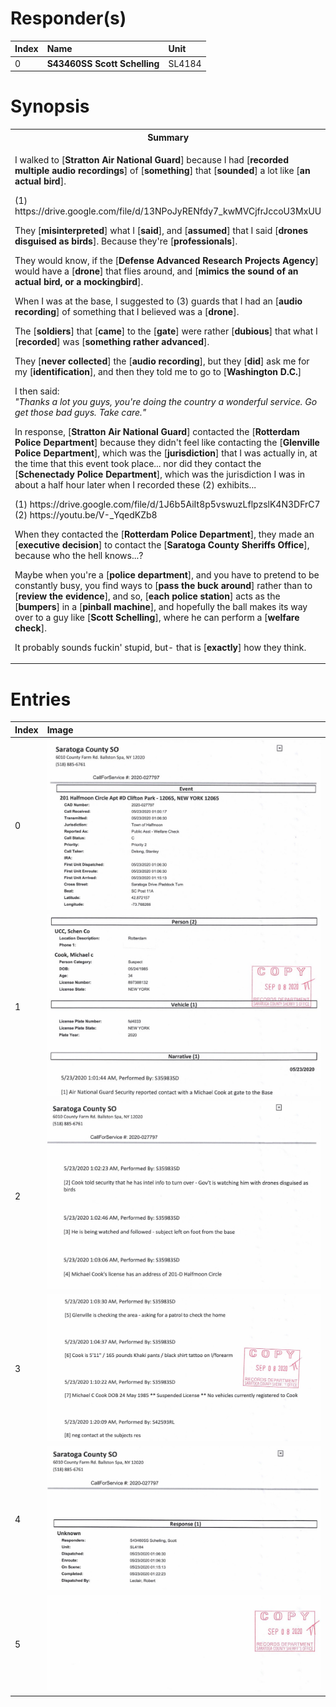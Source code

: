# Responder(s)
| Index | Name                         | Unit   |
|:------|:-----------------------------|:-------|
| 0     | **S43460SS Scott Schelling** | SL4184 |

# Synopsis
<table>
  <tbody>
    <tr>
      <th>Summary</th>
    </tr>
    <tr>
      <td>
        <p>
          I walked to [<b>Stratton Air National Guard</b>] because I had [<b>recorded multiple audio recordings</b>] 
          of [<b>something</b>] that [<b>sounded</b>] a lot like [<b>an actual bird</b>].
        </p>
        <p>
          (1) https://drive.google.com/file/d/13NPoJyRENfdy7_kwMVCjfrJccoU3MxUU
        </p>
        <p>
          They [<b>misinterpreted</b>] what I [<b>said</b>], and [<b>assumed</b>] that I said [<b>drones disguised as birds</b>].
          Because they're [<b>professionals</b>].
        </p>
        <p>
          They would know, if the [<b>Defense Advanced Research Projects Agency</b>] would have a [<b>drone</b>] that
          flies around, and [<b>mimics the sound of an actual bird, or a mockingbird</b>].
        </p>
        <p>
          When I was at the base, I suggested to (3) guards that I had an [<b>audio recording</b>] of something
          that I believed was a [<b>drone</b>].
        </p>
        <p>
          The [<b>soldiers</b>] that [<b>came</b>] to the [<b>gate</b>] were rather [<b>dubious</b>] that what 
          I [<b>recorded</b>] was [<b>something rather advanced</b>].
        </p>
        <p>
          They [<b>never collected</b>] the [<b>audio recording</b>], but they [<b>did</b>] ask me for my
          [<b>identification</b>], and then they told me to go to [<b>Washington D.C.</b>]
        </p>
        <p>
          I then said:<br>
          <i>"Thanks a lot you guys, you're doing the country a wonderful service. Go get those bad guys. Take care."</i>
        </p>
        <p>
          In response, [<b>Stratton Air National Guard</b>] contacted the [<b>Rotterdam Police Department</b>] because
          they didn't feel like contacting the [<b>Glenville Police Department</b>], which was the [<b>jurisdiction</b>]
          that I was actually in, at the time that this event took place... nor did they contact the [<b>Schenectady Police
          Department</b>], which was the jurisdiction I was in about a half hour later when I recorded these (2) exhibits...
        </p>
        <p>
          (1) https://drive.google.com/file/d/1J6b5AiIt8p5vswuzLflpzslK4N3DFrC7<br>
          (2) https://youtu.be/V-_YqedKZb8
        </p>
        <p>
          When they contacted the [<b>Rotterdam Police Department</b>], they made an [<b>executive decision</b>] to 
          contact the [<b>Saratoga County Sheriffs Office</b>], because who the hell knows...?
        </p>
        <p>
          Maybe when you're a [<b>police department</b>], and you have to pretend to be constantly busy, you find ways
          to [<b>pass the buck around</b>] rather than to [<b>review the evidence</b>], and so, [<b>each police station</b>]
          acts as the [<b>bumpers</b>] in a [<b>pinball machine</b>], and hopefully the ball makes its way over to a guy
          like [<b>Scott Schelling</b>], where he can perform a [<b>welfare check</b>].
        </p>
        <p>
          It probably sounds fuckin' stupid, but- that is [<b>exactly</b>] how they think.
        </p>
      </td>
    </tr>
  </tbody>
</table>

# Entries
| Index | Image                                                                                          |
|:------|:-----------------------------------------------------------------------------------------------|
| 0     | ![01.jpg](https://github.com/mcc85s/FightingEntropy/blob/main/Records/SCSO-2020-027797/01.jpg) |
| 1     | ![02.jpg](https://github.com/mcc85s/FightingEntropy/blob/main/Records/SCSO-2020-027797/02.jpg) |
| 2     | ![03.jpg](https://github.com/mcc85s/FightingEntropy/blob/main/Records/SCSO-2020-027797/03.jpg) |
| 3     | ![04.jpg](https://github.com/mcc85s/FightingEntropy/blob/main/Records/SCSO-2020-027797/04.jpg) |
| 4     | ![05.jpg](https://github.com/mcc85s/FightingEntropy/blob/main/Records/SCSO-2020-027797/05.jpg) |
| 5     | ![06.jpg](https://github.com/mcc85s/FightingEntropy/blob/main/Records/SCSO-2020-027797/06.jpg) |
